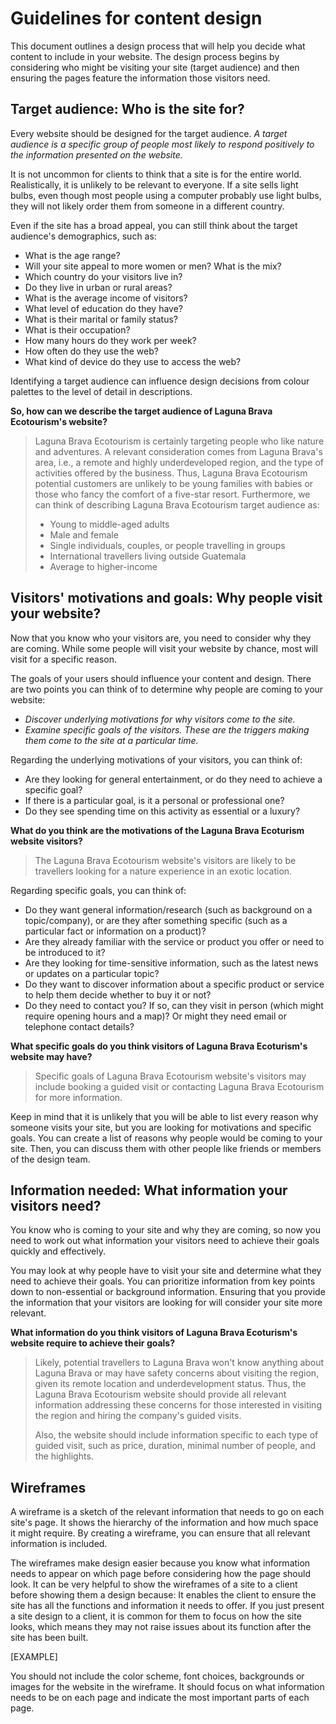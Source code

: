 # Guidelines for content design

This document outlines a design process that will help you decide what content to include in your website. The design process begins by considering who might be visiting your site (target audience) and then ensuring the pages feature the information those visitors need. 

## Target audience: Who is the site for?

Every website should be designed for the target audience. *A target audience is a specific group of people most likely to respond positively to the information presented on the website.*

It is not uncommon for clients to think that a site is for the entire world. Realistically, it is unlikely to be relevant to everyone. If a site sells light bulbs, even though most people using a computer probably use light bulbs, they will not likely order them from someone in a different country.

Even if the site has a broad appeal, you can still think about the target audience's demographics, such as:
- What is the age range?
- Will your site appeal to more women or men? What is the mix?
- Which country do your visitors live in?
- Do they live in urban or rural areas?
- What is the average income of visitors?
- What level of education do they have?
- What is their marital or family status?
- What is their occupation?
- How many hours do they work per week?
- How often do they use the web?
- What kind of device do they use to access the web?

Identifying a target audience can influence design decisions from colour palettes to the level of detail in descriptions.

**So, how can we describe the target audience of Laguna Brava Ecotourism's website?**

> Laguna Brava Ecotourism is certainly targeting people who like nature and adventures. A relevant consideration comes from Laguna Brava's area, i.e., a remote and highly underdeveloped region, and the type of activities offered by the business. Thus, Laguna Brava Ecotourism potential customers are unlikely to be young families with babies or those who fancy the comfort of a five-star resort. Furthermore, we can think of describing Laguna Brava Ecotourism target audience as:
> - Young to middle-aged adults
> - Male and female
> - Single individuals, couples, or people travelling in groups
> - International travellers living outside Guatemala
> - Average to higher-income

## Visitors' motivations and goals: Why people visit your website?

Now that you know who your visitors are, you need to consider why they are coming. While some people will visit your website by chance, most will visit for a specific reason.

The goals of your users should influence your content and design. There are two points you can think of to determine why people are coming to your website:
- *Discover underlying motivations for why visitors come to the site.*
- *Examine specific goals of the visitors. These are the triggers making them come to the site at a particular time.*

Regarding the underlying motivations of your visitors, you can think of:
- Are they looking for general entertainment, or do they need to achieve a specific goal?
- If there is a particular goal, is it a personal or professional one?
- Do they see spending time on this activity as essential or a luxury?

**What do you think are the motivations of the Laguna Brava Ecoturism website visitors?**

> The Laguna Brava Ecotourism website's visitors are likely to be travellers looking for a nature experience in an exotic location.

Regarding specific goals,  you can think of:
- Do they want general information/research (such as background on a topic/company), or are they after something specific (such as a particular fact or information on a product)?
- Are they already familiar with the service or product you offer or need to be introduced to it?
- Are they looking for time-sensitive information, such as the latest news or updates on a particular topic?
- Do they want to discover information about a specific product or service to help them decide whether to buy it or not?
- Do they need to contact you? If so, can they visit in person (which might require opening hours and a map)? Or might they need email or telephone contact details?

**What specific goals do you think visitors of Laguna Brava Ecoturism's website may have?**

> Specific goals of Laguna Brava Ecotourism website's visitors may include booking a guided visit or contacting Laguna Brava Ecotourism for more information.  

Keep in mind that it is unlikely that you will be able to list every reason why someone visits your site, but you are looking for motivations and specific goals. You can create a list of reasons why people would be coming to your site. Then, you can discuss them with other people like friends or members of the design team.

## Information needed: What information your visitors need?

You know who is coming to your site and why they are coming, so now you need to work out what information your visitors need to achieve their goals quickly and effectively. 

You may look at why people have to visit your site and determine what they need to achieve their goals. You can prioritize information from key points down to non-essential or background information. Ensuring that you provide the information that your visitors are looking for will consider your site more relevant.



**What information do you think visitors of Laguna Brava Ecoturism's website require to achieve their goals?**

> Likely, potential travellers to Laguna Brava won't know anything about Laguna Brava or may have safety concerns about visiting the region, given its remote location and underdevelopment status. Thus, the Laguna Brava Ecotourism website should provide all relevant information addressing these concerns for those interested in visiting the region and hiring the company's guided visits.
>
> Also, the website should include information specific to each type of guided visit, such as price, duration, minimal number of people, and the highlights.

## Wireframes

A wireframe is a sketch of the relevant information that needs to go on each site's page. It shows the hierarchy of the information and how much space it might require. By creating a wireframe, you can ensure that all relevant information is included.

The wireframes make design easier because you know what information needs to appear on which page before considering how the page should look. It can be very helpful to show the wireframes of a site to a client before showing them a design because:
It enables the client to ensure the site has all the functions and information it needs to offer.
If you just present a site design to a client, it is common for them to focus on how the site looks, which means they may not raise issues about its function after the site has been built.

[EXAMPLE]

You should not include the color scheme, font choices, backgrounds or images for the website in the wireframe. It should focus on what information needs to be on each page and indicate the most important parts of each page.


```python

```
